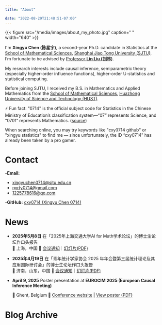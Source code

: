 ```yaml
---
title: "About"

date: "2022-08-29T21:48:51-07:00"
---
```

{{< figure src="/media/images/about_my_photo.jpg" caption=" " width="640" >}}

I'm **Xingyu Chen (陈星宇)**, a second-year Ph.D. candidate in Statistics at the [School of Mathematical Sciences](https://math.sjtu.edu.cn/Default/index/), [Shanghai Jiao Tong University (SJTU)](https://www.sjtu.edu.cn/).  I’m fortunate to be advised by [Professor **Lin Liu (刘林)**](https://linliu-stats.github.io/).

My research interests include causal inference, semiparametric theory (especially higher-order influence functions), higher-order U-statistics and statistical computing.

Before joining SJTU, I received my B.S. in Mathematics and Applied Mathematics from the [School of Mathematical Sciences](https://maths.hust.edu.cn/), [Huazhong University of Science and Technology (HUST)](http://www.hust.edu.cn/).

⚡ Fun fact: "0714" is the official subject code for Statistics in the Chinese Ministry of Education’s classification system—“07” represents Science, and “0701” represents Mathematics. ([source](https://www.cdgdc.edu.cn/dslxkpgjggb/))

When searching online, you may try keywords like "cxy0714 github" or "xingyu statistics" to find me — since unfortunately, the ID “cxy0714” has already been taken by a pro gamer.

# Contact

-**Email:**

- xingyuchen0714@sjtu.edu.cn
- pyrty0714@gmail.com
- 1225778616@qq.com

-**GitHub:** [cxy0714 (Xingyu Chen 0714)](https://github.com/cxy0714)

# News
- **2025年5月8日** 在「2025年上海交通大学AI for Math学术论坛」的博士生论坛作口头报告  
  📍 上海，中国 🔗 [会议通知](https://math.sjtu.edu.cn/conference/upload/%E4%BC%9A%E8%AE%AE%E6%89%8B%E5%86%8C20250507.pdf)｜[幻灯片(PDF)](media/pdf/slides_250508_sjtu.pdf)

- **2025年4月19日** 在「青年统计学家协会 2025 年年会暨第三届统计理论及其应用国际研讨会」的博士生论坛作口头报告  
  📍 济南，山东，中国 🔗 [会议通知](https://mp.weixin.qq.com/s/TSpeKe6CJ3TXSqVWetmQqA)｜[幻灯片(PDF)](media/pdf/slides_250419_jinan.pdf)

- **April 9, 2025** Poster presentation at **EUROCIM 2025 (European Causal Inference Meeting)**

  📍 Ghent, Belgium 🔗 [Conference website](https://www.eurocim.org/) | [View poster (PDF)](media/pdf/poster_250409_ghent.pdf)

# Blog Archive
